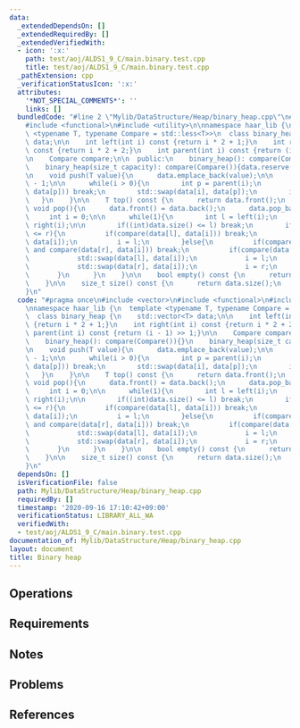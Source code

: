 ```yaml
---
data:
  _extendedDependsOn: []
  _extendedRequiredBy: []
  _extendedVerifiedWith:
  - icon: ':x:'
    path: test/aoj/ALDS1_9_C/main.binary.test.cpp
    title: test/aoj/ALDS1_9_C/main.binary.test.cpp
  _pathExtension: cpp
  _verificationStatusIcon: ':x:'
  attributes:
    '*NOT_SPECIAL_COMMENTS*': ''
    links: []
  bundledCode: "#line 2 \"Mylib/DataStructure/Heap/binary_heap.cpp\"\n#include <vector>\n\
    #include <functional>\n#include <utility>\n\nnamespace haar_lib {\n  template\
    \ <typename T, typename Compare = std::less<T>>\n  class binary_heap {\n    std::vector<T>\
    \ data;\n\n    int left(int i) const {return i * 2 + 1;}\n    int right(int i)\
    \ const {return i * 2 + 2;}\n    int parent(int i) const {return (i - 1) >> 1;}\n\
    \n    Compare compare;\n\n  public:\n    binary_heap(): compare(Compare()){}\n\
    \    binary_heap(size_t capacity): compare(Compare()){data.reserve(capacity);}\n\
    \n    void push(T value){\n      data.emplace_back(value);\n\n      int i = (int)data.size()\
    \ - 1;\n\n      while(i > 0){\n        int p = parent(i);\n        if(compare(data[i],\
    \ data[p])) break;\n        std::swap(data[i], data[p]);\n        i = p;\n   \
    \   }\n    }\n\n    T top() const {\n      return data.front();\n    }\n\n   \
    \ void pop(){\n      data.front() = data.back();\n      data.pop_back();\n\n \
    \     int i = 0;\n\n      while(1){\n        int l = left(i);\n        int r =\
    \ right(i);\n\n        if((int)data.size() <= l) break;\n        if((int)data.size()\
    \ <= r){\n          if(compare(data[l], data[i])) break;\n          std::swap(data[l],\
    \ data[i]);\n          i = l;\n        }else{\n          if(compare(data[l], data[i])\
    \ and compare(data[r], data[i])) break;\n          if(compare(data[r], data[l])){\n\
    \            std::swap(data[l], data[i]);\n            i = l;\n          }else{\n\
    \            std::swap(data[r], data[i]);\n            i = r;\n          }\n \
    \       }\n      }\n    }\n\n    bool empty() const {\n      return data.empty();\n\
    \    }\n\n    size_t size() const {\n      return data.size();\n    }\n  };\n\
    }\n"
  code: "#pragma once\n#include <vector>\n#include <functional>\n#include <utility>\n\
    \nnamespace haar_lib {\n  template <typename T, typename Compare = std::less<T>>\n\
    \  class binary_heap {\n    std::vector<T> data;\n\n    int left(int i) const\
    \ {return i * 2 + 1;}\n    int right(int i) const {return i * 2 + 2;}\n    int\
    \ parent(int i) const {return (i - 1) >> 1;}\n\n    Compare compare;\n\n  public:\n\
    \    binary_heap(): compare(Compare()){}\n    binary_heap(size_t capacity): compare(Compare()){data.reserve(capacity);}\n\
    \n    void push(T value){\n      data.emplace_back(value);\n\n      int i = (int)data.size()\
    \ - 1;\n\n      while(i > 0){\n        int p = parent(i);\n        if(compare(data[i],\
    \ data[p])) break;\n        std::swap(data[i], data[p]);\n        i = p;\n   \
    \   }\n    }\n\n    T top() const {\n      return data.front();\n    }\n\n   \
    \ void pop(){\n      data.front() = data.back();\n      data.pop_back();\n\n \
    \     int i = 0;\n\n      while(1){\n        int l = left(i);\n        int r =\
    \ right(i);\n\n        if((int)data.size() <= l) break;\n        if((int)data.size()\
    \ <= r){\n          if(compare(data[l], data[i])) break;\n          std::swap(data[l],\
    \ data[i]);\n          i = l;\n        }else{\n          if(compare(data[l], data[i])\
    \ and compare(data[r], data[i])) break;\n          if(compare(data[r], data[l])){\n\
    \            std::swap(data[l], data[i]);\n            i = l;\n          }else{\n\
    \            std::swap(data[r], data[i]);\n            i = r;\n          }\n \
    \       }\n      }\n    }\n\n    bool empty() const {\n      return data.empty();\n\
    \    }\n\n    size_t size() const {\n      return data.size();\n    }\n  };\n\
    }\n"
  dependsOn: []
  isVerificationFile: false
  path: Mylib/DataStructure/Heap/binary_heap.cpp
  requiredBy: []
  timestamp: '2020-09-16 17:10:42+09:00'
  verificationStatus: LIBRARY_ALL_WA
  verifiedWith:
  - test/aoj/ALDS1_9_C/main.binary.test.cpp
documentation_of: Mylib/DataStructure/Heap/binary_heap.cpp
layout: document
title: Binary heap
---
```


## Operations

## Requirements

## Notes

## Problems

## References
